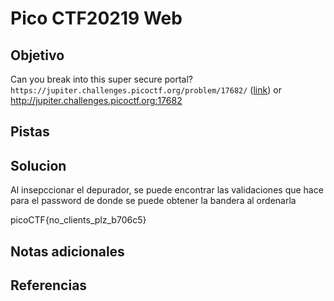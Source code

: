 # Pico CTF20219 Web
## Objetivo
Can you break into this super secure portal? `https://jupiter.challenges.picoctf.org/problem/17682/` ([link](https://jupiter.challenges.picoctf.org/problem/17682/)) or http://jupiter.challenges.picoctf.org:17682
## Pistas
## Solucion
Al insepccionar el depurador, se puede encontrar las validaciones que hace para el password de donde se puede obtener la bandera al ordenarla

picoCTF{no_clients_plz_b706c5}


## Notas adicionales

## Referencias
